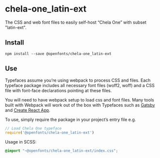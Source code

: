 
# chela-one_latin-ext

The CSS and web font files to easily self-host “Chela One” with subset "latin-ext".

## Install

`npm install --save @openfonts/chela-one_latin-ext`

## Use

Typefaces assume you’re using webpack to process CSS and files. Each typeface
package includes all necessary font files (woff2, woff) and a CSS file with
font-face declarations pointing at these files.

You will need to have webpack setup to load css and font files. Many tools built
with Webpack will work out of the box with Typefaces such as [Gatsby](https://github.com/gatsbyjs/gatsby)
and [Create React App](https://github.com/facebookincubator/create-react-app).

To use, simply require the package in your project’s entry file e.g.

```javascript
// Load Chela One typeface
require('@openfonts/chela-one_latin-ext')
```

Usage in SCSS:
```scss
@import "~@openfonts/chela-one_latin-ext/index.css";
```
